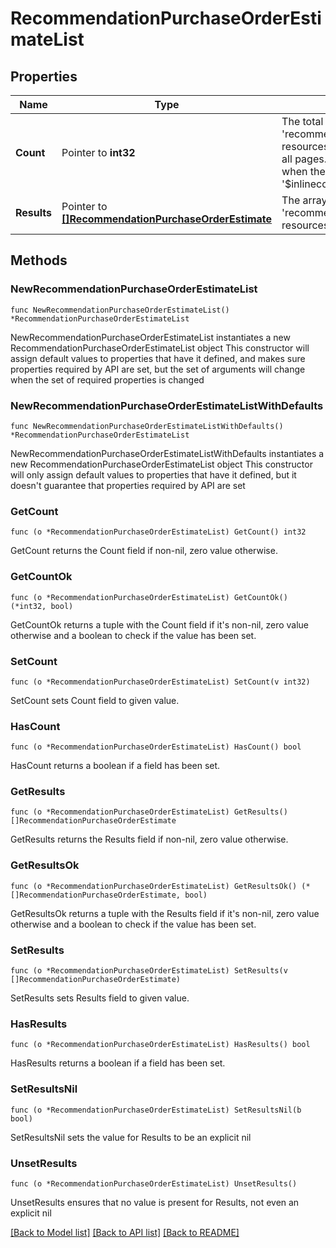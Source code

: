 # RecommendationPurchaseOrderEstimateList

## Properties

Name | Type | Description | Notes
------------ | ------------- | ------------- | -------------
**Count** | Pointer to **int32** | The total number of &#39;recommendation.PurchaseOrderEstimate&#39; resources matching the request, accross all pages. The &#39;Count&#39; attribute is included when the HTTP GET request includes the &#39;$inlinecount&#39; parameter. | [optional] 
**Results** | Pointer to [**[]RecommendationPurchaseOrderEstimate**](RecommendationPurchaseOrderEstimate.md) | The array of &#39;recommendation.PurchaseOrderEstimate&#39; resources matching the request. | [optional] 

## Methods

### NewRecommendationPurchaseOrderEstimateList

`func NewRecommendationPurchaseOrderEstimateList() *RecommendationPurchaseOrderEstimateList`

NewRecommendationPurchaseOrderEstimateList instantiates a new RecommendationPurchaseOrderEstimateList object
This constructor will assign default values to properties that have it defined,
and makes sure properties required by API are set, but the set of arguments
will change when the set of required properties is changed

### NewRecommendationPurchaseOrderEstimateListWithDefaults

`func NewRecommendationPurchaseOrderEstimateListWithDefaults() *RecommendationPurchaseOrderEstimateList`

NewRecommendationPurchaseOrderEstimateListWithDefaults instantiates a new RecommendationPurchaseOrderEstimateList object
This constructor will only assign default values to properties that have it defined,
but it doesn't guarantee that properties required by API are set

### GetCount

`func (o *RecommendationPurchaseOrderEstimateList) GetCount() int32`

GetCount returns the Count field if non-nil, zero value otherwise.

### GetCountOk

`func (o *RecommendationPurchaseOrderEstimateList) GetCountOk() (*int32, bool)`

GetCountOk returns a tuple with the Count field if it's non-nil, zero value otherwise
and a boolean to check if the value has been set.

### SetCount

`func (o *RecommendationPurchaseOrderEstimateList) SetCount(v int32)`

SetCount sets Count field to given value.

### HasCount

`func (o *RecommendationPurchaseOrderEstimateList) HasCount() bool`

HasCount returns a boolean if a field has been set.

### GetResults

`func (o *RecommendationPurchaseOrderEstimateList) GetResults() []RecommendationPurchaseOrderEstimate`

GetResults returns the Results field if non-nil, zero value otherwise.

### GetResultsOk

`func (o *RecommendationPurchaseOrderEstimateList) GetResultsOk() (*[]RecommendationPurchaseOrderEstimate, bool)`

GetResultsOk returns a tuple with the Results field if it's non-nil, zero value otherwise
and a boolean to check if the value has been set.

### SetResults

`func (o *RecommendationPurchaseOrderEstimateList) SetResults(v []RecommendationPurchaseOrderEstimate)`

SetResults sets Results field to given value.

### HasResults

`func (o *RecommendationPurchaseOrderEstimateList) HasResults() bool`

HasResults returns a boolean if a field has been set.

### SetResultsNil

`func (o *RecommendationPurchaseOrderEstimateList) SetResultsNil(b bool)`

 SetResultsNil sets the value for Results to be an explicit nil

### UnsetResults
`func (o *RecommendationPurchaseOrderEstimateList) UnsetResults()`

UnsetResults ensures that no value is present for Results, not even an explicit nil

[[Back to Model list]](../README.md#documentation-for-models) [[Back to API list]](../README.md#documentation-for-api-endpoints) [[Back to README]](../README.md)


